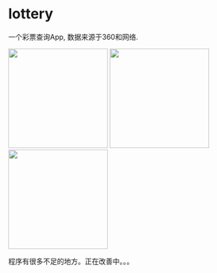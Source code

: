 # lottery
<p>一个彩票查询App, 数据来源于360和网络.</p>
<img src="https://raw.githubusercontent.com/feimengwang/lottery/master/pic/first.png" width="200px"/>
<img src="https://raw.githubusercontent.com/feimengwang/lottery/master/pic/second.png" width="200px"/>
<img src="https://raw.githubusercontent.com/feimengwang/lottery/master/pic/third.png" width="200px"/>


<p>程序有很多不足的地方。正在改善中。。。</p>
